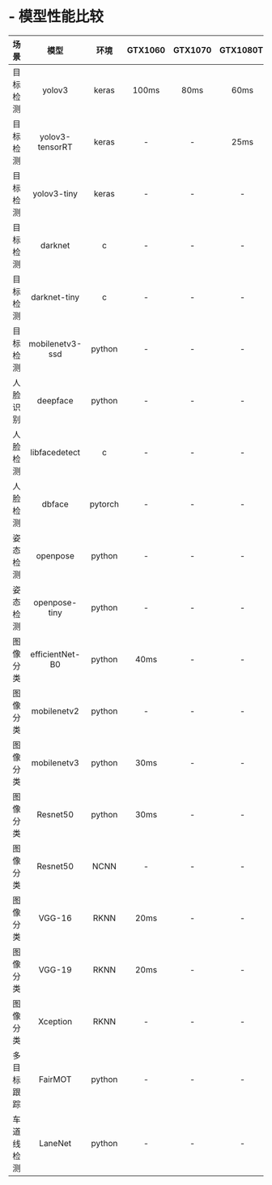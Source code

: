 # - 模型性能比较


| 场景 | 模型 | 环境 |GTX1060 | GTX1070 | GTX1080TI | GTX2080TI | i7-9550 |i5-9400F| SOM-RK3399 | TB-RK3399Pro |GTX1650
| :-: | :-: | :-: | :-: | :-: | :-: | :-: | :-: | :-: | :-: |:-: |:-: |
| 目标检测 | yolov3 | keras | 100ms | 80ms | 60ms | 50ms | - | - | - | 90ms | - |
| 目标检测 | yolov3-tensorRT | keras | - | - | 25ms | - | 65ms| - | - | - | - |
| 目标检测 | yolov3-tiny | keras | - | - | - | - | -| 300ms|- | 30ms | - |
| 目标检测 | darknet | c | - | - | - | - | -| -|- |  - | - |
| 目标检测 | darknet-tiny | c | - | - | - | - | 10ms| - | - |  - | - |
| 目标检测 | mobilenetv3-ssd | python | - | - | - | - | - | - | - | - | - |
| 人脸识别 | deepface | python | - | - | - | - | - | - | - | - | - |
| 人脸检测 | libfacedetect | c | - | - | - | - | -| 20ms| - |  - | - |
| 人脸检测 | dbface | pytorch | - | - | - | 100ms | -| - | - |  - | - |
| 姿态检测 | openpose | python | - | - | - | - | -| 40ms| - |  - | - |
| 姿态检测 | openpose-tiny | python | - | - | - | - | - | - |  10ms | -| - |
| 图像分类 | efficientNet-B0 | python | 40ms | - | - | - | - | 80ms | - | -| - |
| 图像分类 | mobilenetv2 | python | - | - | - | - | - | - |  - | 120ms/ncnn | - |
| 图像分类 | mobilenetv3 | python | 30ms | - | - | - | - | 100ms |  - | 48ms/ncnn | - |
| 图像分类 | Resnet50 | python | 30ms | - | - | - | - | 200ms |  - | -| - |
| 图像分类 | Resnet50 | NCNN | - | - | - | - | - | - |  2500ms | 373ms | - |
| 图像分类 | VGG-16 | RKNN | 20ms | - | - | - | - | 110ms |  - | 119ms | - |
| 图像分类 | VGG-19 | RKNN | 20ms | - | - | - | - | 170ms |  - | 117ms | - |
| 图像分类 | Xception | RKNN | - | - | - | - | - | - |  - | 130ms | - |
| 多目标跟踪 | FairMOT | python | - | - | - | 70ms | - | - | - | -| 181ms |
| 车道线检测 | LaneNet | python | - | - | - | - | - | - | - | 320ms | - |

